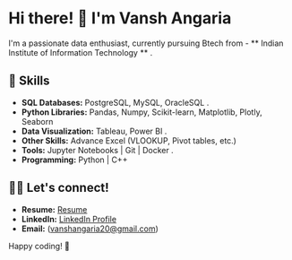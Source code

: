 # Hi there! 👋 I'm Vansh Angaria

I'm a passionate data enthusiast, currently pursuing Btech from - ** Indian Institute of Information Technology ** .

## 🌱 Skills

- **SQL Databases:** PostgreSQL, MySQL, OracleSQL .
- **Python Libraries:** Pandas, Numpy, Scikit-learn, Matplotlib, Plotly, Seaborn
- **Data Visualization:** Tableau, Power BI .
- **Other Skills:** Advance Excel (VLOOKUP, Pivot tables, etc.)
- **Tools:** Jupyter Notebooks | Git | Docker .
- **Programming:** Python | C++

## 👨‍💻 Let's connect!

- **Resume:** [Resume](https://www.overleaf.com/project/65ae4e8ca8bfd4fd6b274592)
- **LinkedIn:** [LinkedIn Profile](https://www.linkedin.com/in/vansh-angaria)
- **Email:** (vanshangaria20@gmail.com)

Happy coding! 🚀

